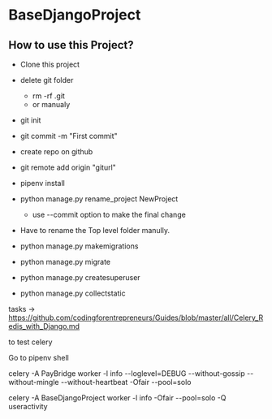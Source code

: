 # BaseDjangoProject

## How to use this Project?

- Clone this project

- delete git folder
  - rm -rf .git
  - or manualy

- git init

- git commit -m "First commit"

- create repo on github

- git remote add origin "giturl"

- pipenv install

- python manage.py rename_project NewProject
  - use  --commit option to make the final change

- Have to rename the Top level folder manully.

- python manage.py makemigrations
- python manage.py migrate

- python manage.py createsuperuser

- python manage.py collectstatic



tasks -> https://github.com/codingforentrepreneurs/Guides/blob/master/all/Celery_Redis_with_Django.md


to test celery

Go to pipenv shell

celery -A PayBridge worker -l info --loglevel=DEBUG --without-gossip --without-mingle --without-heartbeat -Ofair --pool=solo



celery -A BaseDjangoProject worker -l info  -Ofair --pool=solo -Q useractivity